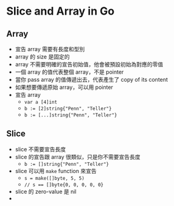 # Slice and Array in Go

## Array
- 宣告 array 需要有長度和型別
- array 的 size 是固定的
- array 不需要明確的宣告初始值，他會被預設初始為對應的零值
- 一個 array 的值代表整個 array，不是 pointer
- 當你 pass array 的值傳遞出去，代表產生了 copy of its content
- 如果想要傳遞原始 array，可以用 pointer
- 宣告 array
    - `var a [4]int`
    - `b := [2]string{"Penn", "Teller"}`
    - `b := [...]string{"Penn", "Teller"}`

## Slice
- slice 不需要宣告長度
- slice 的宣告跟 array 很類似，只是你不需要宣告長度
    - `b := []string{"Penn", "Teller"}`
- slice 可以用 `make` function 來宣告
    - `s = make([]byte, 5, 5)`
    - `// s == []byte{0, 0, 0, 0, 0}`
- slice 的 zero-value 是 nil
- 
